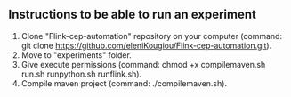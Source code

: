 ## Instructions to be able to run an experiment

1. Clone "Flink-cep-automation" repository on your computer (command: git clone https://github.com/eleniKougiou/Flink-cep-automation.git).
2. Move to "experiments" folder.
3. Give execute permissions (command: chmod +x compilemaven.sh run.sh runpython.sh runflink.sh).
4. Compile maven project (command: ./compilemaven.sh).
